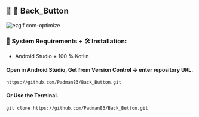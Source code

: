 ## 🤖 📱 Back_Button

![ezgif com-optimize](https://user-images.githubusercontent.com/45048950/90417182-fe7da080-e0e5-11ea-93c8-e26e0c5758de.gif)

### 🧰 System Requirements + 🛠️ Installation:

* Android Studio + 100 % Kotlin

#### Open in Android Studio, Get from Version Control -> enter repository URL.

```
https://github.com/Padman83/Back_Button.git
```

#### Or Use the Terminal.

```
git clone https://github.com/Padman83/Back_Button.git
